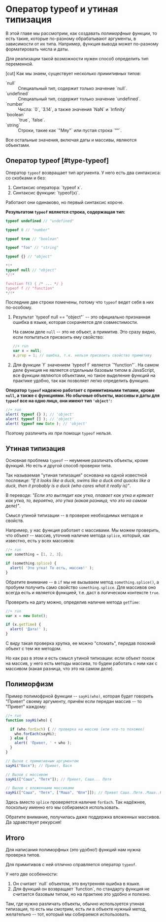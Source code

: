 # Оператор typeof и утиная типизация

В этой главе мы рассмотрим, как создавать *полиморфные* функции, то есть такие, которые по-разному обрабатывают аргументы, в зависимости от их типа. Например, функция вывода может по-разному форматировать числа и даты.

Для реализации такой возможности нужен способ определить тип переменной. 

[cut]
Как мы знаем, существует несколько *примитивных типов*:
<dl>
<dt>`null`</dt>
<dd>Специальный тип, содержит только значение `null`.</dd>
<dt>`undefined`</dt>
<dd>Специальный тип, содержит только значение `undefined`.</dd>
<dt>`number`</dt>
<dd>Числа: `0`, `3.14`, а также значения `NaN` и `Infinity`</dd>
<dt>`boolean`</dt>
<dd>`true`, `false`.</dd>
<dt>`string`</dt>
<dd>Строки, такие как `"Мяу"` или пустая строка `""`.</dd>
</dl>

Все остальные значения, включая даты и массивы, являются объектами.

## Оператор typeof [#type-typeof]

Оператор `typeof` возвращает тип аргумента. У него есть два синтаксиса: со скобками и без:
<ol>
<li>Синтаксис оператора: `typeof x`.</li>
<li>Синтаксис функции: `typeof(x)`.</li>
</ol>

Работают они одинаково, но первый синтаксис короче.

**Результатом `typeof` является строка, содержащая тип:**

```js
typeof undefined // "undefined" 

typeof 0 // "number" 

typeof true // "boolean" 

typeof "foo" // "string" 

typeof {} // "object" 

*!*
typeof null // "object" 
*/!*

function f() { /* ... */ }
typeof f // "function" 
*/!*
```

Последние две строки помечены, потому что `typeof` ведет себя в них по-особому.

<ol>
<li>Результат `typeof null == "object"` -- это официально признанная ошибка в языке, которая сохраняется для совместимости.

На самом деле `null` -- это не объект, а примитив. Это сразу видно, если попытаться присвоить ему свойство:

```js
//+ run
var x = null;
x.prop = 1; // ошибка, т.к. нельзя присвоить свойство примитиву
```

</li>
<li>Для функции `f` значением `typeof f` является `"function"`. На самом деле функция не является отдельным базовым типом в JavaScript, все функции являются объектами, но такое выделение функций на практике удобно, так как позволяет легко определить функцию.</li>
</ol>

**Оператор `typeof` надежно работает с примитивными типами, кроме `null`, а также с функциями. Но обычные объекты, массивы и даты для `typeof` все на одно лицо, они имеют тип `'object'`:**

```js
//+ run
alert( typeof {} ); // 'object'
alert( typeof [] ); // 'object'
alert( typeof new Date ); // 'object'
```

Поэтому различить их при помощи `typeof` нельзя.

## Утиная типизация

Основная проблема `typeof` -- неумение различать объекты, кроме функций. Но есть и другой способ проверки типа.

Так называемая "утиная типизация" основана на одной известной пословице: *"If it looks like a duck, swims like a duck and quacks like a duck, then it probably is a duck (who cares what it really is)"*.

В переводе: *"Если это выглядит как утка, плавает как утка и крякает как утка, то, вероятно, это утка (какая разница, что это на самом деле)"*. 

Смысл утиной типизации -- в проверке необходимых методов и свойств.

Например, у нас функция работает с массивами. Мы можем проверить, что объект -- массив, уточнив наличие метода `splice`, который, как известно, есть у всех массивов:

```js
//+ run
var something = [1, 2, 3];

if (something.splice) {
  alert( 'Это утка! То есть, массив!' );
}
```

Обратите внимание -- в `if` мы не вызываем метод `something.splice()`, а пробуем получить само свойство `something.splice`. Для массивов оно всегда есть и является функцией, т.е. даст в логическом контексте `true`.

Проверить на дату можно, определив наличие метода `getTime`:

```js
//+ run
var x = new Date();

if (x.getTime) {
  alert( 'Дата!' );
}
```

С виду такая проверка хрупка, ее можно "сломать", передав похожий объект с тем же методом. 

Но как раз в этом и есть смысл утиной типизации: если объект похож на массив, у него есть методы массива, то будем работать с ним как с массивом (какая разница, что это на самом деле). 

## Полиморфизм

Пример полимофрной функции -- `sayHi(who)`, которая будет говорить "Привет" своему аргументу, причём если передан массив -- то "Привет" каждому:

```js
//+ run
function sayHi(who) {

  if (who.forEach) { // проверка на массив (или что-то похожее)
    who.forEach(sayHi);
  } else {
    alert( 'Привет, ' + who );
  }
}

// Вызов с примитивным аргументом
sayHi("Вася"); // Привет, Вася

// Вызов с массивом
sayHi(["Саша", "Петя"]); // Привет, Саша... Петя

// Вызов с вложенными массивами
sayHi(["Саша", "Петя", ["Маша", "Юля"]]); // Привет Саша..Петя..Маша..Юля
```

Здесь вместо `splice` проверяется наличие `forEach`. Так надёжнее, поскольку именно его мы собираемся использовать.

Обратите внимание, получилась даже поддержка вложенных массивов. Да здравствует рекурсия! 

## Итого

Для написания полиморфных (это удобно!) функций нам нужна проверка типов.

Для примитивов с ней отлично справляется оператор `typeof`. 

У него две особенности:
<ol>
<li>Он считает `null` объектом, это внутренняя ошибка в языке.</li>
<li>Для функций он возвращает `function`, по стандарту функция не считается базовым типом, но на практике это удобно и полезно.</li>
</ol>

Там, где нужно различать объекты, обычно используется утиная типизация, то есть мы смотрим, есть ли в объекте нужный метод, желательно -- тот, который мы собираемся использовать.

